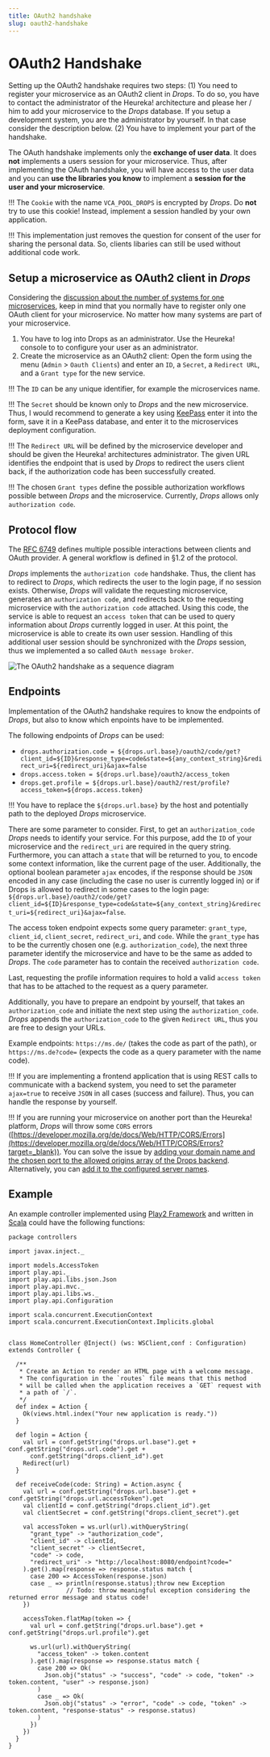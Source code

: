 ```yaml
---
title: OAuth2 handshake
slug: oauth2-handshake
---
```

# OAuth2 Handshake
Setting up the OAuth2 handshake requires two steps:
(1) You need to register your microservice as an OAuth2 client in _Drops_. To do so, you have to contact the administrator of the Heureka! architecture and please her / him to add your microservice to the _Drops_ database. If you setup a development system, you are the administrator by yourself. In that case consider the description below.
(2) You have to implement your part of the handshake.

The OAuth handshake implements only the **exchange of user data**. It does **not** implements a users session for your microservice. Thus, after implementing the OAuth handshake, you will have access to the user data and you can **use the libraries you know** to implement a **session for the user and your microservice**.

!!! The `Cookie` with the name `VCA_POOL_DROPS` is encrypted by *Drops*. Do **not** try to use this cookie! Instead, implement a session handled by your own application.

!!! This implementation just removes the question for consent of the user for sharing the personal data. So, clients libaries can still be used without additional code work.

## Setup a microservice as OAuth2 client in _Drops_
Considering the [discussion about the number of systems for one microservices](../../technical-documentation), keep in mind that you normally have to register only one OAuth client for your microservice. No matter how many systems are part of your microservice.

1. You have to log into Drops as an administrator. Use the Heureka! console to to configure your user as an administrator. 
2. Create the microservice as an OAuth2 client: Open the form using the menu (`Admin` > `Oauth Clients`) and enter an `ID`, a `Secret`, a `Redirect URL`, and a `Grant type` for the new service.

!!! The `ID` can be any unique identifier, for example the microservices name. 

!!! The `Secret` should be known only to _Drops_ and the new microservice. Thus, I would recommend to generate a key using [KeePass](https://keepass.info/?target=_blank) enter it into the form, save it in a KeePass database, and enter it to the microservices deployment configuration. 

!!! The `Redirect URL` will be defined by the microservice developer and should be given the Heureka! architectures administrator. The given URL identifies the endpoint that is used by _Drops_ to redirect the users client back, if the authorization code has been successfully created. 

!!! The chosen `Grant types` define the possible authorization workflows possible between _Drops_ and the microservice. Currently, _Drops_ allows only `authorization code`.

## Protocol flow
The [RFC 6749](https://tools.ietf.org/html/rfc6749?target=_blank) defines multiple possible interactions between clients and OAuth provider. A general workflow is defined in §1.2 of the protocol.

_Drops_ implements the `authorization code` handshake. Thus, the client has to redirect to _Drops_, which redirects the user to the login page, if no session exists. Otherwise, _Drops_ will validate the requesting microservice, generates an `authorization code`, and redirects back to the requesting microservice with the `authorization code` attached. Using this code, the service is able to request an `access token` that can be used to query information about _Drops_ currently logged in user. At this point, the microservice is able to create its own user session. Handling of this additional user session should be synchronized with the _Drops_ session, thus we implemented a so called `OAuth message broker`.

![The OAuth2 handshake as a sequence diagram](oauth2-handshake.png?resize=800,400)

## Endpoints
Implementation of the OAuth2 handshake requires to know the endpoints of _Drops_, but also to know which enpoints have to be implemented.

The following endpoints of _Drops_ can be used:
* `drops.authorization.code = ${drops.url.base}/oauth2/code/get?client_id=${ID}&response_type=code&state=${any_context_string}&redirect_uri=${redirect_uri}&ajax=false`
* `drops.access.token = ${drops.url.base}/oauth2/access_token`
* `drops.get.profile = ${drops.url.base}/oauth2/rest/profile?access_token=${drops.access.token}`

!!! You have to replace the `${drops.url.base}` by the host and potentially path to the deployed _Drops_ microservice.

There are some parameter to consider. First, to get an `authorization_code` _Drops_ needs to identify your service. For this purpose, add the `ID` of your microservice and the `redirect_uri` are required in the query string. Furthermore, you can attach a `state` that will be returned to you, to encode some context information, like the current page of the user. Additionally, the optional boolean parameter `ajax` encodes, if the response should be `JSON` encoded in any case (including the case no user is currently logged in) or if Drops is allowed to redirect in some cases to the login page: `${drops.url.base}/oauth2/code/get?client_id=${ID}&response_type=code&state=${any_context_string}&redirect_uri=${redirect_uri}&ajax=false`.

The access token endpoint expects some query parameter: `grant_type`, `client_id`, `client_secret`, `redirect_uri`, and `code`. While the `grant_type` has to be the currently chosen one (e.g. `authorization_code`), the next three parameter identify the microservice and have to be the same as added to _Drops_. The `code` parameter has to contain the received `authorization code`.

Last, requesting the profile information requires to hold a valid `access token` that has to be attached to the request as a query parameter.

Additionally, you have to prepare an endpoint by yourself, that takes an `authorization_code` and initiate the next step using the `authorization_code`. _Drops_ appends the `authorization_code` to the given `Redirect URL`, thus you are free to design your URLs.

Example endpoints: `https://ms.de/` (takes the code as part of the path), or `https://ms.de?code=` (expects the code as a query parameter with the name code).

!!! If you are implementing a frontend application that is using REST calls to communicate with a backend system, you need to set the parameter `ajax=true` to receive `JSON` in all cases (success and failure). Thus, you can handle the response by yourself.

!!! If you are running your microservice on another port than the Heureka! platform, *Drops* will throw some `CORS` errors ([https://developer.mozilla.org/de/docs/Web/HTTP/CORS/Errors](https://developer.mozilla.org/de/docs/Web/HTTP/CORS/Errors?target=_blank)). You can solve the issue by [adding your domain name and the chosen port to the allowed origins array of the Drops backend](https://github.com/SOTETO/heureka#changing-server-name). Alternatively, you can [add it to the configured server names](https://github.com/SOTETO/heureka#server-name).

## Example
An example controller implemented using [Play2 Framework](https://www.playframework.com/?target=_blank) and written in [Scala](https://www.scala-lang.org/?target=_blank) could have the following functions:
```
package controllers

import javax.inject._

import models.AccessToken
import play.api._
import play.api.libs.json.Json
import play.api.mvc._
import play.api.libs.ws._
import play.api.Configuration

import scala.concurrent.ExecutionContext
import scala.concurrent.ExecutionContext.Implicits.global


class HomeController @Inject() (ws: WSClient,conf : Configuration) extends Controller {

  /**
   * Create an Action to render an HTML page with a welcome message.
   * The configuration in the `routes` file means that this method
   * will be called when the application receives a `GET` request with
   * a path of `/`.
   */
  def index = Action {
    Ok(views.html.index("Your new application is ready."))
  }

  def login = Action {
    val url = conf.getString("drops.url.base").get + conf.getString("drops.url.code").get +
      conf.getString("drops.client_id").get
    Redirect(url)
  }

  def receiveCode(code: String) = Action.async {
    val url = conf.getString("drops.url.base").get + conf.getString("drops.url.accessToken").get
    val clientId = conf.getString("drops.client_id").get
    val clientSecret = conf.getString("drops.client_secret").get

    val accessToken = ws.url(url).withQueryString(
      "grant_type" -> "authorization_code",
      "client_id" -> clientId,
      "client_secret" -> clientSecret,
      "code" -> code,
      "redirect_uri" -> "http://localhost:8080/endpoint?code="
    ).get().map(response => response.status match {
      case 200 => AccessToken(response.json)
      case _ => println(response.status);throw new Exception 
                // Todo: throw meaningful exception considering the returned error message and status code!
    })

    accessToken.flatMap(token => {
      val url = conf.getString("drops.url.base").get + conf.getString("drops.url.profile").get

      ws.url(url).withQueryString(
        "access_token" -> token.content
      ).get().map(response => response.status match {
        case 200 => Ok(
          Json.obj("status" -> "success", "code" -> code, "token" -> token.content, "user" -> response.json)
        )
        case _ => Ok(
          Json.obj("status" -> "error", "code" -> code, "token" -> token.content, "response-status" -> response.status)
        )
      })
    })
  }
}
```